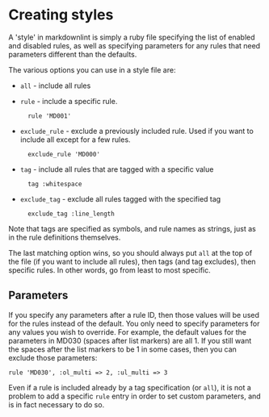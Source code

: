 # Creating styles

A 'style' in markdownlint is simply a ruby file specifying the list of enabled
and disabled rules, as well as specifying parameters for any rules that need
parameters different than the defaults.

The various options you can use in a style file are:

* `all` - include all rules
* `rule` - include a specific rule.

        rule 'MD001'

* `exclude_rule` - exclude a previously included rule. Used if you want to
  include all except for a few rules.

        exclude_rule 'MD000'

* `tag` - include all rules that are tagged with a specific value

        tag :whitespace

* `exclude_tag` - exclude all rules tagged with the specified tag

        exclude_tag :line_length

Note that tags are specified as symbols, and rule names as strings, just as
in the rule definitions themselves.

The last matching option wins, so you should always put `all` at the top of
the file (if you want to include all rules), then tags (and tag excludes),
then specific rules. In other words, go from least to most specific.

## Parameters

If you specify any parameters after a rule ID, then those values will be used
for the rules instead of the default. You only need to specify parameters for
any values you wish to override. For example, the default values for the
parameters in MD030 (spaces after list markers) are all 1. If you still want
the spaces after the list markers to be 1 in some cases, then you can exclude
those parameters:

    rule 'MD030', :ol_multi => 2, :ul_multi => 3

Even if a rule is included already by a tag specification (or `all`), it is
not a problem to add a specific `rule` entry in order to set custom
parameters, and is in fact necessary to do so.

